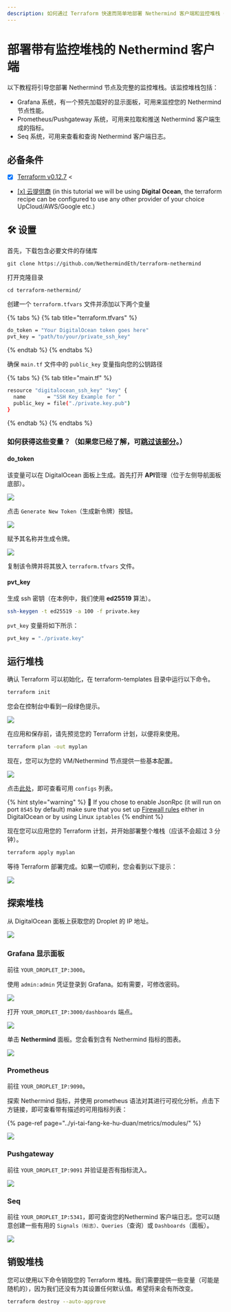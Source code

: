 ```yaml
---
description: 如何通过 Terraform 快速而简单地部署 Nethermind 客户端和监控堆栈（Grafana/Prometheus/Seq）
---
```


# 部署带有监控堆栈的 Nethermind 客户端

以下教程将引导您部署 Nethermind 节点及完整的监控堆栈。该监控堆栈包括：

* Grafana 系统，有一个预先加载好的显示面板，可用来监控您的 Nethermind 节点性能。
* Prometheus/Pushgateway 系统，可用来拉取和推送 Nethermind 客户端生成的指标。
* Seq 系统，可用来查看和查询 Nethermind 客户端日志。

## 必备条件

* [x] [Terraform v0.12.7](https://www.terraform.io/downloads.html) &lt; 
* [\[x\] 云提供商](cloud-providers/) \(in this tutorial we will be using **Digital Ocean**, the terraform recipe can be configured to use any other provider of your choice UpCloud/AWS/Google etc.\)

## 🛠 设置

首先，下载包含必要文件的存储库

```text
git clone https://github.com/NethermindEth/terraform-nethermind
```

打开克隆目录

```text
cd terraform-nethermind/
```

创建一个 `terraform.tfvars` 文件并添加以下两个变量

{% tabs %}
{% tab title="terraform.tfvars" %}
```bash
do_token = "Your DigitalOcean token goes here"
pvt_key = "path/to/your/private_ssh_key"
```
{% endtab %}
{% endtabs %}

确保 `main.tf` 文件中的 `public_key` 变量指向您的公钥路径

{% tabs %}
{% tab title="main.tf" %}
```bash
resource "digitalocean_ssh_key" "key" {
  name       = "SSH Key Example for "
  public_key = file("./private.key.pub")
}
```
{% endtab %}
{% endtabs %}

### 如何获得这些变量？（如果您已经了解，可[跳过该部分](deploy-nethermind-with-monitoring-stack.md#run-the-stack)。）

#### do\_token

该变量可以在 DigitalOcean 面板上生成。首先打开 **API**管理（位于左侧导航面板底部）。

![](../.gitbook/assets/image%20%2843%29.png)

点击 `Generate New Token`（生成新令牌）按钮。

![](../.gitbook/assets/image%20%2847%29.png)

赋予其名称并生成令牌。

![](../.gitbook/assets/image%20%2842%29.png)

复制该令牌并将其放入 `terraform.tfvars` 文件。

#### pvt\_key

生成 ssh 密钥（在本例中，我们使用 **ed25519** 算法）。

```bash
ssh-keygen -t ed25519 -a 100 -f private.key
```

`pvt_key` 变量将如下所示：

```bash
pvt_key = "./private.key"
```

## 运行堆栈

确认 Terraform 可以初始化，在 terraform-templates 目录中运行以下命令。

```bash
terraform init
```

您会在控制台中看到一段绿色提示。

![](../.gitbook/assets/image%20%2850%29.png)

在应用和保存前，请先预览您的 Terraform 计划，以便将来使用。

```bash
terraform plan -out myplan
```

现在，您可以为您的 VM/Nethermind 节点提供一些基本配置。

![](../.gitbook/assets/image%20%2855%29.png)

点击[此处](../yi-tai-fang-ke-hu-duan/networks.md)，即可查看可用 `configs` 列表。

{% hint style="warning" %}
🧯 If you chose to enable JsonRpc \(it will run on port `8545` by default\) make sure that you set up [Firewall rules](../nethermind-de-ru-men-zhi-nan/firewall-configuration.md) either in DigitalOcean or by using Linux `iptables`
{% endhint %}

现在您可以应用您的 Terraform 计划，并开始部署整个堆栈（应该不会超过 3 分钟）。

```bash
terraform apply myplan
```

等待 Terraform 部署完成。如果一切顺利，您会看到以下提示：

![](../.gitbook/assets/image%20%2854%29.png)

## 探索堆栈

从 DigitalOcean 面板上获取您的 Droplet 的 IP 地址。

![](../.gitbook/assets/image%20%2852%29.png)

### Grafana 显示面板

前往 `YOUR_DROPLET_IP:3000`。

使用 `admin:admin` 凭证登录到 Grafana。如有需要，可修改密码。

![](../.gitbook/assets/image%20%2841%29.png)

打开 `YOUR_DROPLET_IP:3000/dashboards` 端点。

![](../.gitbook/assets/image%20%2840%29.png)

单击 **Nethermind** 面板。您会看到含有 Nethermind 指标的图表。

![](../.gitbook/assets/image%20%2848%29.png)

### Prometheus

前往 `YOUR_DROPLET_IP:9090`。

探索 Nethermind 指标，并使用 prometheus 语法对其进行可视化分析。点击下方链接，即可查看带有描述的可用指标列表：

{% page-ref page="../yi-tai-fang-ke-hu-duan/metrics/modules/" %}

![](../.gitbook/assets/image%20%2851%29.png)

### Pushgateway

前往 `YOUR_DROPLET_IP:9091` 并验证是否有指标流入。

![](../.gitbook/assets/image%20%2849%29%20%282%29%20%282%29%20%282%29.png)

### Seq

前往 `YOUR_DROPLET_IP:5341`，即可查询您的Nethermind 客户端日志。您可以随意创建一些有用的 `Signals（标志）、Queries`（查询）或 `Dashboards`（面板）。

![](../.gitbook/assets/image%20%2839%29%20%282%29%20%283%29%20%283%29.png)

## 销毁堆栈

您可以使用以下命令销毁您的 Terraform 堆栈。我们需要提供一些变量（可能是随机的），因为我们还没有为其设置任何默认值。希望将来会有所改变。

```bash
terraform destroy --auto-approve
```

